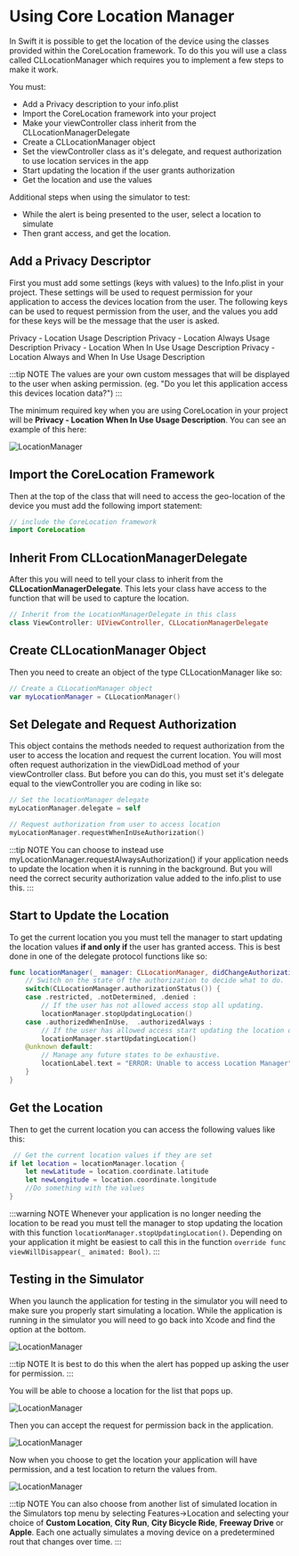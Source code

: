 # Using Core Location Manager

In Swift it is possible to get the location of the device using the classes provided within the CoreLocation framework.  To do this you will use a class called CLLocationManager which requires you to implement a few steps to make it work.

You must:
- Add a Privacy description to your info.plist
- Import the CoreLocation framework into your project
- Make your viewController class inherit from the CLLocationManagerDelegate
- Create a CLLocationManager object
- Set the viewController class as it's delegate, and request authorization to use location services in the app
- Start updating the location if the user grants authorization
- Get the location and use the values

Additional steps when using the simulator to test:
- While the alert is being presented to the user, select a location to simulate
- Then grant access, and get the location.

## Add a Privacy Descriptor
First you must add some settings (keys with values) to the Info.plist in your project.  These settings will be used to request permission for your application to access the devices location from the user.  The following keys can be used to request permission from the user, and the values you add for these keys will be the message that the user is asked.

Privacy - Location Usage Description
Privacy - Location Always Usage Description
Privacy - Location When In Use Usage Description
Privacy - Location Always and When In Use Usage Description

:::tip NOTE
The values are your own custom messages that will be displayed to the user when asking permission. (eg. "Do you let this application access this devices location data?")
:::

The minimum required key when you are using CoreLocation in your project will be **Privacy - Location When In Use Usage Description**.  You can see an example of this here:

![LocationManager](/F2020/assets/img/CoreLocation_1.png)

## Import the CoreLocation Framework
Then at the top of the class that will need to access the geo-location of the device you must add the following import statement:

```swift
// include the CoreLocation framework
import CoreLocation
```

## Inherit From CLLocationManagerDelegate
After this you will need to tell your class to inherit from the **CLLocationManagerDelegate**.  This lets your class have access to the function that will be used to capture the location.

```swift
// Inherit from the LocationManagerDelegate in this class
class ViewController: UIViewController, CLLocationManagerDelegate
```

## Create CLLocationManager Object
Then you need to create an object of the type CLLocationManager like so:

```swift
// Create a CLLocationManager object
var myLocationManager = CLLocationManager()
```

## Set Delegate and Request Authorization
This object contains the methods needed to request authorization from the user to access the location and request the current location.  You will most often request authorization in the viewDidLoad method of your viewController class.  But before you can do this, you must set it's delegate equal to the viewController you are coding in like so:

```swift
// Set the locationManager delegate
myLocationManager.delegate = self

// Request authorization from user to access location
myLocationManager.requestWhenInUseAuthorization()
```
:::tip NOTE
You can choose to instead use myLocationManager.requestAlwaysAuthorization() if your application needs to update the location when it is running in the background.  But you will need the correct security authorization value added to the info.plist to use this.
:::

## Start to Update the Location
To get the current location you you must tell the manager to start updating the location values **if and only if** the user has granted access.  This is best done in one of the delegate protocol functions like so:
```swift
func locationManager(_ manager: CLLocationManager, didChangeAuthorization status: CLAuthorizationStatus) {
    // Switch on the state of the authorization to decide what to do.
    switch(CLLocationManager.authorizationStatus()) {
    case .restricted, .notDetermined, .denied :
        // If the user has not allowed access stop all updating.
        locationManager.stopUpdatingLocation()
    case .authorizedWhenInUse,  .authorizedAlways :
        // If the user has allowed access start updating the location of the device.
        locationManager.startUpdatingLocation()
    @unknown default:
        // Manage any future states to be exhaustive.
        locationLabel.text = "ERROR: Unable to access Location Manager"
    }
}
```

## Get the Location
Then to get the current location you can access the following values like this:
```swift
 // Get the current location values if they are set
if let location = locationManager.location {
    let newLatitude = location.coordinate.latitude
    let newLongitude = location.coordinate.longitude
    //Do something with the values
}
```

:::warning NOTE
Whenever your application is no longer needing the location to be read you must tell the manager to stop updating the location with this function `locationManager.stopUpdatingLocation()`.  Depending on your application it might be easiest to call this in the function `override func viewWillDisappear(_ animated: Bool)`.
:::

## Testing in the Simulator
When you launch the application for testing in the simulator you will need to make sure you properly start simulating a location.  While the application is running in the simulator you will need to go back into Xcode and find the option at the bottom.

![LocationManager](/F2020/assets/img/CoreLocation_2.png)

:::tip NOTE
It is best to do this when the alert has popped up asking the user for permission.
:::

You will be able to choose a location for the list that pops up.

![LocationManager](/F2020/assets/img/CoreLocation_3.png)

Then you can accept the request for permission back in the application.

![LocationManager](/F2020/assets/img/CoreLocation_4.png)

Now when you choose to get the location your application will have permission, and a test location to return the values from.

![LocationManager](/F2020/assets/img/CoreLocation_5.png)

:::tip NOTE
You can also choose from another list of simulated location in the Simulators top menu by selecting Features->Location and selecting your choice of **Custom Location**, **City Run**, **City Bicycle Ride**, **Freeway Drive** or **Apple**.  Each one actually simulates a moving device on a predetermined rout that changes over time.
:::